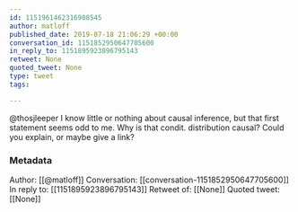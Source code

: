 ```yaml
---
id: 1151961462316908545
author: matloff
published_date: 2019-07-18 21:06:29 +00:00
conversation_id: 1151852950647705600
in_reply_to: 1151895923896795143
retweet: None
quoted_tweet: None
type: tweet
tags:

---
```


@thosjleeper I know little or nothing about causal inference, but that first statement seems odd to me. Why is that condit. distribution causal? Could you explain, or maybe give a link?

### Metadata

Author: [[@matloff]]
Conversation: [[conversation-1151852950647705600]]
In reply to: [[1151895923896795143]]
Retweet of: [[None]]
Quoted tweet: [[None]]
